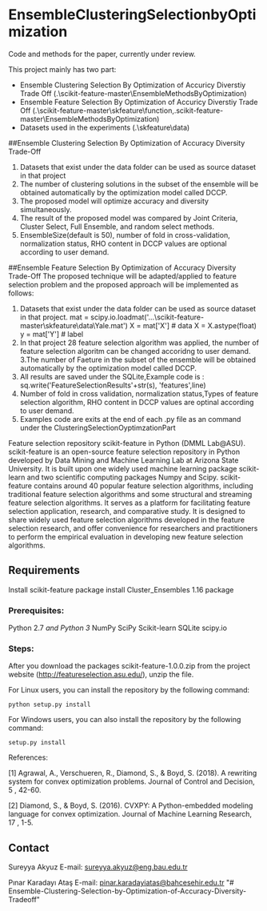 EnsembleClusteringSelectionbyOptimization
===============================
Code and methods for the  paper, currently under review.

This project mainly has two part:

- Ensemble Clustering Selection By Optimization of Accuricy Diverstiy Trade Off (.\scikit-feature-master\EnsembleMethodsByOptimization)
- Ensemble Feature Selection By   Optimization of Accuricy Diverstiy Trade Off (.\scikit-feature-master\skfeature\function,.scikit-feature-master\EnsembleMethodsByOptimization)
- Datasets used in the experiments (.\skfeature\data)

##Ensemble Clustering Selection By Optimization of Accuracy Diversity Trade-Off
1.  Datasets that exist under the data folder can be used as source dataset in that project
2.    The number of clustering solutions in the subset of the ensemble will be obtained automatically by the optimization model called DCCP.
3.    The proposed model will optimize accuracy and diversity simultaneously.
4.    The result of the proposed model was compared by Joint Criteria, Cluster Select, Full Ensemble, and random select methods.
5.    EnsembleSize(default is 50), number of fold in cross-validation, normalization status, RHO content in DCCP values are optional according to user demand.

##Ensemble Feature Selection By   Optimization of Accuracy Diversity Trade-Off
The proposed technique will be adapted/applied to feature selection problem and the proposed approach will be implemented as follows:
1. Datasets that exist under the data folder can be used as source dataset in that project.
    mat = scipy.io.loadmat('...\scikit-feature-master\skfeature\data\Yale.mat')
    X = mat['X']  # data
    X = X.astype(float)
    y = mat['Y']  # label
2. In that project 28 feature selection algorithm was applied, the number of feature selection algoritm can be changed accoridng to user demand.
3.The number of Faeture in the subset of the ensemble will be obtained automatically by the optimization model called DCCP.
4. All results are saved under the SQLite,Example code is :    sq.write('FeatureSelectionResults'+str(s), 'features',line)
5. Number of fold in cross validation, normalization status,Types of feature selection algorithm, RHO content in DCCP values are optinal according to user demand.
6. Examples code are exits at the end of each .py file as an command under the ClusteringSelectionOyptimzationPart

Feature selection repository scikit-feature in Python (DMML Lab@ASU).
scikit-feature is an open-source feature selection repository in Python developed by Data Mining and Machine Learning Lab at Arizona State University. It is built upon one widely used machine learning package scikit-learn and two scientific computing packages Numpy and Scipy. scikit-feature contains around 40 popular feature selection algorithms, including traditional feature selection algorithms and some structural and streaming feature selection algorithms.
It serves as a platform for facilitating feature selection application, research, and comparative study. It is designed to share widely used feature selection algorithms developed in the feature selection research, and offer convenience for researchers and practitioners to perform the empirical evaluation in developing new feature selection algorithms.

## Requirements
Install scikit-feature package
install Cluster_Ensembles 1.16 package
### Prerequisites:
Python 2.7 *and Python 3*
NumPy
SciPy
Scikit-learn
SQLite
scipy.io

### Steps:
After you download  the packages
 scikit-feature-1.0.0.zip from the project website (http://featureselection.asu.edu/), unzip the file.

For Linux users, you can install the repository by the following command:

    python setup.py install

For Windows users, you can also install the repository by the following command:

    setup.py install

References:

[1] Agrawal, A., Verschueren, R., Diamond, S., & Boyd, S. (2018). A rewriting system for convex optimization problems. Journal of Control and Decision, 5 , 42-60.

[2] Diamond, S., & Boyd, S. (2016). CVXPY: A Python-embedded modeling language for convex optimization. Journal of Machine Learning Research, 17 , 1-5.


## Contact
Sureyya Akyuz
E-mail: sureyya.akyuz@eng.bau.edu.tr

Pınar Karadayı Ataş
E-mail: pinar.karadayiatas@bahcesehir.edu.tr
"# Ensemble-Clustering-Selection-by-Optimization-of-Accuracy-Diversity-Tradeoff"
